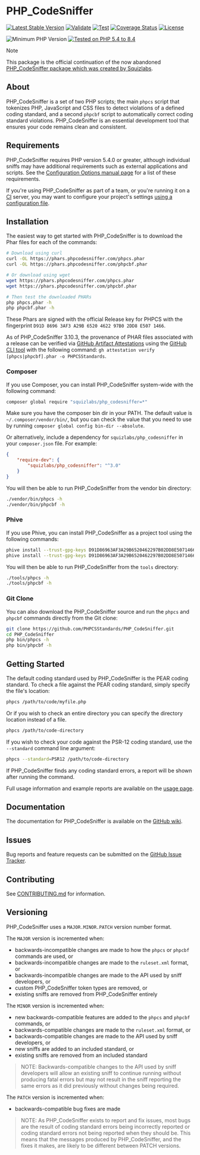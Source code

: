 # PHP_CodeSniffer

<div aria-hidden="true">

[![Latest Stable Version](https://img.shields.io/github/v/release/PHPCSStandards/PHP_CodeSniffer?label=Stable)](https://github.com/PHPCSStandards/PHP_CodeSniffer/releases)
[![Validate](https://github.com/PHPCSStandards/PHP_CodeSniffer/actions/workflows/validate.yml/badge.svg?branch=master)](https://github.com/PHPCSStandards/PHP_CodeSniffer/actions/workflows/validate.yml)
[![Test](https://github.com/PHPCSStandards/PHP_CodeSniffer/actions/workflows/test.yml/badge.svg?branch=master)][GHA-test]
[![Coverage Status](https://coveralls.io/repos/github/PHPCSStandards/PHP_CodeSniffer/badge.svg?branch=master)](https://coveralls.io/github/PHPCSStandards/PHP_CodeSniffer?branch=master)
[![License](https://img.shields.io/github/license/PHPCSStandards/PHP_CodeSniffer)](https://github.com/PHPCSStandards/PHP_CodeSniffer/blob/master/licence.txt)

![Minimum PHP Version](https://img.shields.io/packagist/dependency-v/squizlabs/php_codesniffer/php.svg)
[![Tested on PHP 5.4 to 8.4](https://img.shields.io/badge/tested%20on-PHP%205.4%20|%205.5%20|%205.6%20|%207.0%20|%207.1%20|%207.2%20|%207.3%20|%207.4%20|%208.0%20|%208.1%20|%208.2%20|%208.3%20|%208.4-brightgreen.svg?maxAge=2419200)][GHA-test]

[GHA-test]: https://github.com/PHPCSStandards/PHP_CodeSniffer/actions/workflows/test.yml

</div>

> [!NOTE]
> This package is the official continuation of the now abandoned [PHP_CodeSniffer package which was created by Squizlabs](https://github.com/squizlabs/PHP_CodeSniffer).

## About

PHP_CodeSniffer is a set of two PHP scripts; the main `phpcs` script that tokenizes PHP, JavaScript and CSS files to detect violations of a defined coding standard, and a second `phpcbf` script to automatically correct coding standard violations. PHP_CodeSniffer is an essential development tool that ensures your code remains clean and consistent.


## Requirements

PHP_CodeSniffer requires PHP version 5.4.0 or greater, although individual sniffs may have additional requirements such as external applications and scripts. See the [Configuration Options manual page](https://github.com/PHPCSStandards/PHP_CodeSniffer/wiki/Configuration-Options) for a list of these requirements.

If you're using PHP_CodeSniffer as part of a team, or you're running it on a [CI](https://en.wikipedia.org/wiki/Continuous_integration) server, you may want to configure your project's settings [using a configuration file](https://github.com/PHPCSStandards/PHP_CodeSniffer/wiki/Advanced-Usage#using-a-default-configuration-file).


## Installation

The easiest way to get started with PHP_CodeSniffer is to download the Phar files for each of the commands:
```bash
# Download using curl
curl -OL https://phars.phpcodesniffer.com/phpcs.phar
curl -OL https://phars.phpcodesniffer.com/phpcbf.phar

# Or download using wget
wget https://phars.phpcodesniffer.com/phpcs.phar
wget https://phars.phpcodesniffer.com/phpcbf.phar

# Then test the downloaded PHARs
php phpcs.phar -h
php phpcbf.phar -h
```

These Phars are signed with the official Release key for PHPCS with the
fingerprint `D91D 8696 3AF3 A29B 6520 4622 97B0 2DD8 E507 1466`.

As of PHP_CodeSniffer 3.10.3, the provenance of PHAR files associated with a release can be verified via [GitHub Artifact Attestations](https://docs.github.com/en/actions/security-for-github-actions/using-artifact-attestations/using-artifact-attestations-to-establish-provenance-for-builds) using the [GitHub CLI tool](https://cli.github.com/) with the following command: `gh attestation verify [phpcs|phpcbf].phar -o PHPCSStandards`.

### Composer
If you use Composer, you can install PHP_CodeSniffer system-wide with the following command:
```bash
composer global require "squizlabs/php_codesniffer=*"
```
Make sure you have the composer bin dir in your PATH. The default value is `~/.composer/vendor/bin/`, but you can check the value that you need to use by running `composer global config bin-dir --absolute`.

Or alternatively, include a dependency for `squizlabs/php_codesniffer` in your `composer.json` file. For example:

```json
{
    "require-dev": {
        "squizlabs/php_codesniffer": "^3.0"
    }
}
```

You will then be able to run PHP_CodeSniffer from the vendor bin directory:
```bash
./vendor/bin/phpcs -h
./vendor/bin/phpcbf -h
```

### Phive
If you use Phive, you can install PHP_CodeSniffer as a project tool using the following commands:
```bash
phive install --trust-gpg-keys D91D86963AF3A29B6520462297B02DD8E5071466 phpcs
phive install --trust-gpg-keys D91D86963AF3A29B6520462297B02DD8E5071466 phpcbf
```
You will then be able to run PHP_CodeSniffer from the `tools` directory:
```bash
./tools/phpcs -h
./tools/phpcbf -h
```

### Git Clone
You can also download the PHP_CodeSniffer source and run the `phpcs` and `phpcbf` commands directly from the Git clone:
```bash
git clone https://github.com/PHPCSStandards/PHP_CodeSniffer.git
cd PHP_CodeSniffer
php bin/phpcs -h
php bin/phpcbf -h
```

## Getting Started

The default coding standard used by PHP_CodeSniffer is the PEAR coding standard. To check a file against the PEAR coding standard, simply specify the file's location:
```bash
phpcs /path/to/code/myfile.php
```
Or if you wish to check an entire directory you can specify the directory location instead of a file.
```bash
phpcs /path/to/code-directory
```
If you wish to check your code against the PSR-12 coding standard, use the `--standard` command line argument:
```bash
phpcs --standard=PSR12 /path/to/code-directory
```

If PHP_CodeSniffer finds any coding standard errors, a report will be shown after running the command.

Full usage information and example reports are available on the [usage page](https://github.com/PHPCSStandards/PHP_CodeSniffer/wiki/Usage).

## Documentation

The documentation for PHP_CodeSniffer is available on the [GitHub wiki](https://github.com/PHPCSStandards/PHP_CodeSniffer/wiki).

## Issues

Bug reports and feature requests can be submitted on the [GitHub Issue Tracker](https://github.com/PHPCSStandards/PHP_CodeSniffer/issues).

## Contributing

See [CONTRIBUTING.md](.github/CONTRIBUTING.md) for information.

## Versioning

PHP_CodeSniffer uses a `MAJOR.MINOR.PATCH` version number format.

The `MAJOR` version is incremented when:
- backwards-incompatible changes are made to how the `phpcs` or `phpcbf` commands are used, or
- backwards-incompatible changes are made to the `ruleset.xml` format, or
- backwards-incompatible changes are made to the API used by sniff developers, or
- custom PHP_CodeSniffer token types are removed, or
- existing sniffs are removed from PHP_CodeSniffer entirely

The `MINOR` version is incremented when:
- new backwards-compatible features are added to the `phpcs` and `phpcbf` commands, or
- backwards-compatible changes are made to the `ruleset.xml` format, or
- backwards-compatible changes are made to the API used by sniff developers, or
- new sniffs are added to an included standard, or
- existing sniffs are removed from an included standard

> NOTE: Backwards-compatible changes to the API used by sniff developers will allow an existing sniff to continue running without producing fatal errors but may not result in the sniff reporting the same errors as it did previously without changes being required.

The `PATCH` version is incremented when:
- backwards-compatible bug fixes are made

> NOTE: As PHP_CodeSniffer exists to report and fix issues, most bugs are the result of coding standard errors being incorrectly reported or coding standard errors not being reported when they should be. This means that the messages produced by PHP_CodeSniffer, and the fixes it makes, are likely to be different between PATCH versions.
